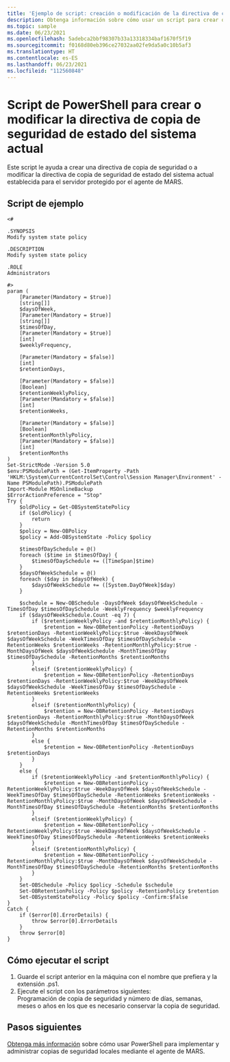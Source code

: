 ```yaml
---
title: 'Ejemplo de script: creación o modificación de la directiva de copia de seguridad de estado del sistema actual'
description: Obtenga información sobre cómo usar un script para crear o modificar la directiva de copia de seguridad de estado del sistema actual.
ms.topic: sample
ms.date: 06/23/2021
ms.openlocfilehash: 5adebca2bbf98307b33a13318334baf1670f5f19
ms.sourcegitcommit: f0168d80eb396ce27032aa02fe9da5a0c10b5af3
ms.translationtype: HT
ms.contentlocale: es-ES
ms.lasthandoff: 06/23/2021
ms.locfileid: "112560848"
---
```

#  <a name="powershell-script-to-create-a-new-or-modify-the-current-system-state-backup-policy"></a>Script de PowerShell para crear o modificar la directiva de copia de seguridad de estado del sistema actual

Este script le ayuda a crear una directiva de copia de seguridad o a modificar la directiva de copia de seguridad de estado del sistema actual establecida para el servidor protegido por el agente de MARS.

## <a name="sample-script"></a>Script de ejemplo

```azurepowershell
<#

.SYNOPSIS
Modify system state policy

.DESCRIPTION
Modify system state policy

.ROLE
Administrators

#>
param (
    [Parameter(Mandatory = $true)]
    [string[]]
    $daysOfWeek,
    [Parameter(Mandatory = $true)]
    [string[]]
    $timesOfDay,
    [Parameter(Mandatory = $true)]
    [int]
    $weeklyFrequency,

    [Parameter(Mandatory = $false)]
    [int]
    $retentionDays,

    [Parameter(Mandatory = $false)]
    [Boolean]
    $retentionWeeklyPolicy,
    [Parameter(Mandatory = $false)]
    [int]
    $retentionWeeks,

    [Parameter(Mandatory = $false)]
    [Boolean]
    $retentionMonthlyPolicy,
    [Parameter(Mandatory = $false)]
    [int]
    $retentionMonths
)
Set-StrictMode -Version 5.0
$env:PSModulePath = (Get-ItemProperty -Path 'HKLM:\System\CurrentControlSet\Control\Session Manager\Environment' -Name PSModulePath).PSModulePath
Import-Module MSOnlineBackup
$ErrorActionPreference = "Stop"
Try {
    $oldPolicy = Get-OBSystemStatePolicy
    if ($oldPolicy) {
        return
    }
    $policy = New-OBPolicy
    $policy = Add-OBSystemState -Policy $policy

    $timesOfDaySchedule = @()
    foreach ($time in $timesOfDay) {
        $timesOfDaySchedule += ([TimeSpan]$time)
    }
    $daysOfWeekSchedule = @()
    foreach ($day in $daysOfWeek) {
        $daysOfWeekSchedule += ([System.DayOfWeek]$day)
    }

    $schedule = New-OBSchedule -DaysOfWeek $daysOfWeekSchedule -TimesOfDay $timesOfDaySchedule -WeeklyFrequency $weeklyFrequency
    if ($daysOfWeekSchedule.Count -eq 7) {
        if ($retentionWeeklyPolicy -and $retentionMonthlyPolicy) {
            $retention = New-OBRetentionPolicy -RetentionDays $retentionDays -RetentionWeeklyPolicy:$true -WeekDaysOfWeek $daysOfWeekSchedule -WeekTimesOfDay $timesOfDaySchedule -RetentionWeeks $retentionWeeks -RetentionMonthlyPolicy:$true -MonthDaysOfWeek $daysOfWeekSchedule -MonthTimesOfDay $timesOfDaySchedule -RetentionMonths $retentionMonths
        }
        elseif ($retentionWeeklyPolicy) {
            $retention = New-OBRetentionPolicy -RetentionDays $retentionDays -RetentionWeeklyPolicy:$true -WeekDaysOfWeek $daysOfWeekSchedule -WeekTimesOfDay $timesOfDaySchedule -RetentionWeeks $retentionWeeks
        }
        elseif ($retentionMonthlyPolicy) {
            $retention = New-OBRetentionPolicy -RetentionDays $retentionDays -RetentionMonthlyPolicy:$true -MonthDaysOfWeek $daysOfWeekSchedule -MonthTimesOfDay $timesOfDaySchedule -RetentionMonths $retentionMonths
        }
        else {
            $retention = New-OBRetentionPolicy -RetentionDays $retentionDays
        }
    }
    else {
        if ($retentionWeeklyPolicy -and $retentionMonthlyPolicy) {
            $retention = New-OBRetentionPolicy -RetentionWeeklyPolicy:$true -WeekDaysOfWeek $daysOfWeekSchedule -WeekTimesOfDay $timesOfDaySchedule -RetentionWeeks $retentionWeeks -RetentionMonthlyPolicy:$true -MonthDaysOfWeek $daysOfWeekSchedule -MonthTimesOfDay $timesOfDaySchedule -RetentionMonths $retentionMonths
        }
        elseif ($retentionWeeklyPolicy) {
            $retention = New-OBRetentionPolicy -RetentionWeeklyPolicy:$true -WeekDaysOfWeek $daysOfWeekSchedule -WeekTimesOfDay $timesOfDaySchedule -RetentionWeeks $retentionWeeks
        }
        elseif ($retentionMonthlyPolicy) {
            $retention = New-OBRetentionPolicy -RetentionMonthlyPolicy:$true -MonthDaysOfWeek $daysOfWeekSchedule -MonthTimesOfDay $timesOfDaySchedule -RetentionMonths $retentionMonths
        }
    }
    Set-OBSchedule -Policy $policy -Schedule $schedule
    Set-OBRetentionPolicy -Policy $policy -RetentionPolicy $retention
    Set-OBSystemStatePolicy -Policy $policy -Confirm:$false
}
Catch {
    if ($error[0].ErrorDetails) {
        throw $error[0].ErrorDetails
    }
    throw $error[0]
}

```

## <a name="how-to-execute-the-script"></a>Cómo ejecutar el script

1. Guarde el script anterior en la máquina con el nombre que prefiera y la extensión .ps1.
1. Ejecute el script con los parámetros siguientes: <br> Programación de copia de seguridad y número de días, semanas, meses o años en los que es necesario conservar la copia de seguridad.

## <a name="next-steps"></a>Pasos siguientes

[Obtenga más información](../backup-client-automation.md) sobre cómo usar PowerShell para implementar y administrar copias de seguridad locales mediante el agente de MARS.